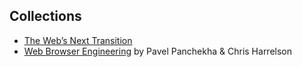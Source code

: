 
## Collections

- [The Web’s Next Transition](https://www.epicweb.dev/the-webs-next-transition)
- [Web Browser Engineering](https://browser.engineering/index.html) by Pavel Panchekha & Chris Harrelson

